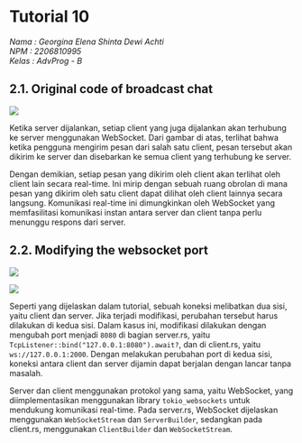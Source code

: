 # Tutorial 10

_Nama    : Georgina Elena Shinta Dewi Achti<br>
NPM     : 2206810995<br>
Kelas   : AdvProg - B_

## 2.1. Original code of broadcast chat

![](https://i.imgur.com/dXRqNYh.png)

Ketika server dijalankan, setiap client yang juga dijalankan akan terhubung ke server menggunakan WebSocket. Dari gambar di atas, terlihat bahwa ketika pengguna mengirim pesan dari salah satu client, pesan tersebut akan dikirim ke server dan disebarkan ke semua client yang terhubung ke server.

Dengan demikian, setiap pesan yang dikirim oleh client akan terlihat oleh client lain secara real-time. Ini mirip dengan sebuah ruang obrolan di mana pesan yang dikirim oleh satu client dapat dilihat oleh client lainnya secara langsung. Komunikasi real-time ini dimungkinkan oleh WebSocket yang memfasilitasi komunikasi instan antara server dan client tanpa perlu menunggu respons dari server.

## 2.2. Modifying the websocket port

![](https://i.imgur.com/H60vFoK.png)

![](https://i.imgur.com/RIIn1zj.png)

Seperti yang dijelaskan dalam tutorial, sebuah koneksi melibatkan dua sisi, yaitu client dan server. Jika terjadi modifikasi, perubahan tersebut harus dilakukan di kedua sisi. Dalam kasus ini, modifikasi dilakukan dengan mengubah port menjadi `8080` di bagian server.rs, yaitu `TcpListener::bind("127.0.0.1:8080").await?`, dan di client.rs, yaitu `ws://127.0.0.1:2000`. Dengan melakukan perubahan port di kedua sisi, koneksi antara client dan server dijamin dapat berjalan dengan lancar tanpa masalah.

Server dan client menggunakan protokol yang sama, yaitu WebSocket, yang diimplementasikan menggunakan library `tokio_websockets` untuk mendukung komunikasi real-time. Pada server.rs, WebSocket dijelaskan menggunakan `WebSocketStream` dan `ServerBuilder`, sedangkan pada client.rs, menggunakan `ClientBuilder` dan `WebSocketStream`.


